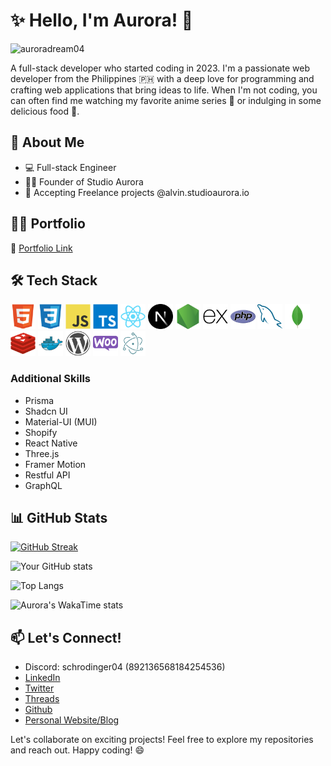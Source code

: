 # ✨ Hello, I'm Aurora! 👋   
<p align="left"> <img src="https://komarev.com/ghpvc/?username=auroradream04&label=Profile%20views&color=0e75b6&style=flat" alt="auroradream04" /> </p>

A full-stack developer who started coding in 2023. I'm a passionate web developer from the Philippines 🇵🇭 with a deep love for programming and crafting web applications that bring ideas to life. When I'm not coding, you can often find me watching my favorite anime series 🍿 or indulging in some delicious food 🍜.

## 🚀 About Me

- 💻 Full-stack Engineer
- 👨‍💼 Founder of Studio Aurora
- 📧 Accepting Freelance projects @alvin.studioaurora.io
<!-- - 🎯 Goal: 
- ⚡ Fun fact: [An interesting fact about yourself] -->

## 👨‍💻 Portfolio
🔗 [Portfolio Link](https://alvinchang.dev)
<!--
<a href="https://alvinchang.dev" alight="center">
  <img src="https://media.licdn.com/dms/image/v2/D562DAQHvRcPq0sfb8g/profile-treasury-image-shrink_800_800/profile-treasury-image-shrink_800_800/0/1728820341569?e=1729846800&v=beta&t=QlijXoRMfUQ6SE3HvYqd5Nncf7rWKdplR9pJmf-3p2Y" alt="Portfolio bento card" width="800" height="450">
</a>  -->

## 🛠️ Tech Stack

<p align="left">
  <img src="https://raw.githubusercontent.com/devicons/devicon/master/icons/html5/html5-original.svg" alt="html5" width="40" height="40"/>
  <img src="https://raw.githubusercontent.com/devicons/devicon/master/icons/css3/css3-original.svg" alt="css3" width="40" height="40"/>
  <img src="https://raw.githubusercontent.com/devicons/devicon/master/icons/javascript/javascript-original.svg" alt="javascript" width="40" height="40"/>
  <img src="https://raw.githubusercontent.com/devicons/devicon/master/icons/typescript/typescript-original.svg" alt="typescript" width="40" height="40"/>
  <img src="https://raw.githubusercontent.com/devicons/devicon/master/icons/react/react-original.svg" alt="react" width="40" height="40"/>
  <img src="https://raw.githubusercontent.com/devicons/devicon/master/icons/nextjs/nextjs-original.svg" alt="nextjs" width="40" height="40"/>
  <img src="https://raw.githubusercontent.com/devicons/devicon/master/icons/nodejs/nodejs-original.svg" alt="nodejs" width="40" height="40"/>
  <img src="https://raw.githubusercontent.com/devicons/devicon/master/icons/express/express-original.svg" alt="express" width="40" height="40"/>
  <img src="https://raw.githubusercontent.com/devicons/devicon/master/icons/php/php-original.svg" alt="php" width="40" height="40"/>
  <img src="https://raw.githubusercontent.com/devicons/devicon/master/icons/mysql/mysql-original.svg" alt="mysql" width="40" height="40"/>
  <img src="https://raw.githubusercontent.com/devicons/devicon/master/icons/mongodb/mongodb-original.svg" alt="mongodb" width="40" height="40"/>
  <img src="https://raw.githubusercontent.com/devicons/devicon/master/icons/redis/redis-original.svg" alt="redis" width="40" height="40"/>
  <img src="https://raw.githubusercontent.com/devicons/devicon/master/icons/docker/docker-original.svg" alt="docker" width="40" height="40"/>
  <img src="https://raw.githubusercontent.com/devicons/devicon/master/icons/wordpress/wordpress-plain.svg" alt="wordpress" width="40" height="40"/>
  <img src="https://raw.githubusercontent.com/devicons/devicon/master/icons/woocommerce/woocommerce-original.svg" alt="woocommerce" width="40" height="40"/>
  <img src="https://raw.githubusercontent.com/devicons/devicon/master/icons/electron/electron-original.svg" alt="electron" width="40" height="40"/>
</p>

### Additional Skills
- Prisma
- Shadcn UI
- Material-UI (MUI)
- Shopify
- React Native
- Three.js
- Framer Motion
- Restful API
- GraphQL

## 📊 GitHub Stats
[![GitHub Streak](https://streak-stats.demolab.com?user=auroradream04&theme=dark&starting_year=2023)](https://git.io/streak-stats)

![Your GitHub stats](https://github-stars-flame.vercel.app/api?username=auroradream04&show_icons=true&theme=codeSTACKr&include_all_commits=true)

![Top Langs](https://github-stars-flame.vercel.app/api/top-langs/?username=auroradream04&layout=compact&theme=codeSTACKr&hide=php)

![Aurora's WakaTime stats](https://github-stars-flame.vercel.app/api/wakatime?username=auroradream04&theme=codeSTACKr)
<!-- ## 🌟 Featured Projects

- [Project 1 Name](link-to-repo) - Brief description
- [Project 2 Name](link-to-repo) - Brief description
- [Project 3 Name](link-to-repo) - Brief description -->

## 📫 Let's Connect!

- Discord: schrodinger04 (892136568184254536)
- [LinkedIn](https://linkedin.com/in/auroradream04)
- [Twitter](https://twitter.com/aurora_dream04)
- [Threads](https://www.threads.net/@schrodinger0404)
- [Github](https://github.com/auroradream04)
- [Personal Website/Blog](https://alvinchang.dev)



Let's collaborate on exciting projects! Feel free to explore my repositories and reach out. Happy coding! 😄

<!--
**schrodinger04/schrodinger04** is a ✨ _special_ ✨ repository because its `README.md` (this file) appears on your GitHub profile.
-->
